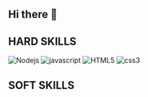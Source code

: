 ## Hi there 👋

## HARD SKILLS
![Nodejs](https://img.shields.io/badge/Node.js-43853D?style=for-the-badge&logo=node.js&logoColor=black)   ![javascript](https://img.shields.io/badge/JavaScript-F7DF1E?style=for-the-badge&logo=javascript&logoColor=black)   ![HTML5](https://img.shields.io/badge/HTML5-E34F26?style=for-the-badge&logo=html5&logoColor=white)  ![css3](https://img.shields.io/badge/CSS3-1572B6?style=for-the-badge&logo=css3&logoColor=white)

## SOFT SKILLS
